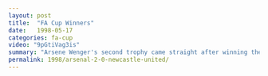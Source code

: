 ```yaml
---
layout: post
title:  "FA Cup Winners"
date:   1998-05-17
categories: fa-cup
video: "9pGtiVag3is"
summary: "Arsene Wenger's second trophy came straight after winning the league as he recorded a well deserved FA Cup victory over Newcastle United. Goals from Anelka and Overmars sealed the victory and Arsenal's 7th FA Cup."
permalink: 1998/arsenal-2-0-newcastle-united/
---
```


